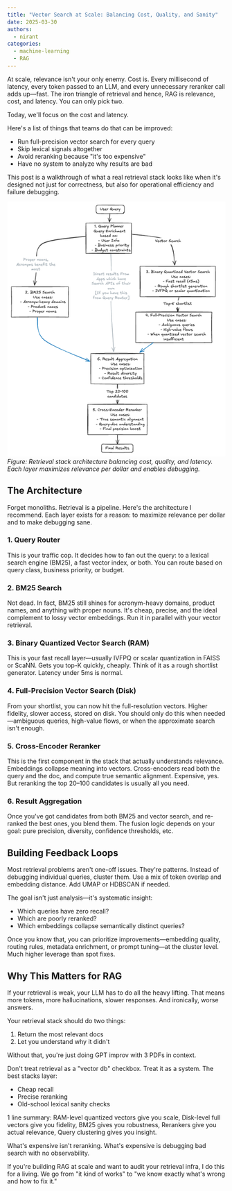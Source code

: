 ```yaml
---
title: "Vector Search at Scale: Balancing Cost, Quality, and Sanity"
date: 2025-03-30
authors:
  - nirant
categories:
  - machine-learning
  - RAG
---
```


At scale, relevance isn't your only enemy. Cost is. Every millisecond of latency, every token passed to an LLM, and every unnecessary reranker call adds up—fast. The iron triangle of retrieval and hence, RAG is relevance, cost, and latency. You can only pick two.

Today, we'll focus on the cost and latency.

Here's a list of things that teams do that can be improved:

- Run full-precision vector search for every query
- Skip lexical signals altogether
- Avoid reranking because "it's too expensive"
- Have no system to analyze why results are bad

This post is a walkthrough of what a real retrieval stack looks like when it's designed not just for correctness, but also for operational efficiency and failure debugging.

![Retrieval Stack Architecture: Query Router, BM25, Vector Search, Aggregation, Reranker](../images/search-scaling.png)
*Figure: Retrieval stack architecture balancing cost, quality, and latency. Each layer maximizes relevance per dollar and enables debugging.*

## The Architecture

Forget monoliths. Retrieval is a pipeline. Here's the architecture I recommend. Each layer exists for a reason: to maximize relevance per dollar and to make debugging sane.

### 1. Query Router
This is your traffic cop. It decides how to fan out the query: to a lexical search engine (BM25), a fast vector index, or both. You can route based on query class, business priority, or budget.

### 2. BM25 Search
Not dead. In fact, BM25 still shines for acronym-heavy domains, product names, and anything with proper nouns. It's cheap, precise, and the ideal complement to lossy vector embeddings. Run it in parallel with your vector retrieval.

### 3. Binary Quantized Vector Search (RAM)
This is your fast recall layer—usually IVFPQ or scalar quantization in FAISS or ScaNN. Gets you top-K quickly, cheaply. Think of it as a rough shortlist generator. Latency under 5ms is normal.

### 4. Full-Precision Vector Search (Disk)
From your shortlist, you can now hit the full-resolution vectors. Higher fidelity, slower access, stored on disk. You should only do this when needed—ambiguous queries, high-value flows, or when the approximate search isn't enough.

### 5. Cross-Encoder Reranker
This is the first component in the stack that actually understands relevance. Embeddings collapse meaning into vectors. Cross-encoders read both the query and the doc, and compute true semantic alignment. Expensive, yes. But reranking the top 20–100 candidates is usually all you need.

### 6. Result Aggregation
Once you've got candidates from both BM25 and vector search, and re-ranked the best ones, you blend them. The fusion logic depends on your goal: pure precision, diversity, confidence thresholds, etc.

## Building Feedback Loops

Most retrieval problems aren't one-off issues. They're patterns. Instead of debugging individual queries, cluster them. Use a mix of token overlap and embedding distance. Add UMAP or HDBSCAN if needed.

The goal isn't just analysis—it's systematic insight:

- Which queries have zero recall?
- Which are poorly reranked?
- Which embeddings collapse semantically distinct queries?

Once you know that, you can prioritize improvements—embedding quality, routing rules, metadata enrichment, or prompt tuning—at the cluster level. Much higher leverage than spot fixes.

## Why This Matters for RAG

If your retrieval is weak, your LLM has to do all the heavy lifting. That means more tokens, more hallucinations, slower responses. And ironically, worse answers.

Your retrieval stack should do two things:
1. Return the most relevant docs
2. Let you understand why it didn't

Without that, you're just doing GPT improv with 3 PDFs in context.

Don't treat retrieval as a "vector db" checkbox. Treat it as a system. The best stacks layer:

- Cheap recall
- Precise reranking
- Old-school lexical sanity checks

1 line summary: RAM-level quantized vectors give you scale, Disk-level full vectors give you fidelity, BM25 gives you robustness, Rerankers give you actual relevance, Query clustering gives you insight.

What's expensive isn't reranking. What's expensive is debugging bad search with no observability.

If you're building RAG at scale and want to audit your retrieval infra, I do this for a living. We go from "it kind of works" to "we know exactly what's wrong and how to fix it."